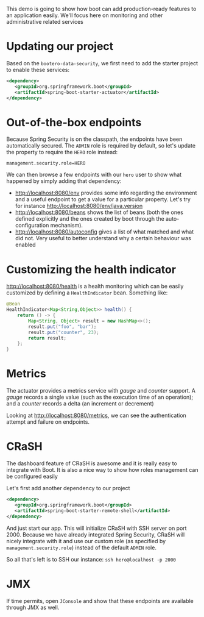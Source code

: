 This demo is going to show how boot can add production-ready features to an
application easily. We'll focus here on monitoring and other administrative
related services

# Updating our project

Based on the `bootero-data-security`, we first need to add the starter project
to enable these services:

```xml
<dependency>
   <groupId>org.springframework.boot</groupId>
   <artifactId>spring-boot-starter-actuator</artifactId>
</dependency>
```

# Out-of-the-box endpoints

Because Spring Security is on the classpath, the endpoints have been automatically
secured. The `ADMIN` role is required by default, so let's update the property
to require the `HERO` role instead:

```
management.security.role=HERO
```

We can then browse a few endpoints with our `hero` user to show what happened by
simply adding that dependency:

* <http://localhost:8080/env> provides some info regarding the environment and
a useful endpoint to get a value for a particular property. Let's try for
instance <http://localhost:8080/env/java.version>
* <http://localhost:8080/beans> shows the list of beans (both the ones defined
explicitly and the ones created by boot through the auto-configuration mechanism).
* <http://localhost:8080/autoconfig> gives a list of what matched and what
did not. Very useful to better understand why a certain behaviour was enabled

# Customizing the health indicator

<http://localhost:8080/health> is a health monitoring which can be easily
customized by defining a `HealthIndicator` bean. Something like:

```java
@Bean
HealthIndicator<Map<String,Object>> health() {
    return () -> {
        Map<String, Object> result = new HashMap<>();
        result.put("foo", "bar");
        result.put("counter", 23);
        return result;
    };
}
```

# Metrics

The actuator provides a metrics service with _gauge_ and _counter_ support. A _gauge_
records a single value (such as the execution time of an operation); and a _counter_
records a delta (an increment or decrement)

Looking at <http://localhost:8080/metrics>, we can see the authentication attempt
and failure on endpoints.

# CRaSH

The dashboard feature of CRaSH is awesome and it is really easy to integrate with
Boot. It is also a nice way to show how roles management can be configured easily

Let's first add another dependency to our project

```xml
<dependency>
   <groupId>org.springframework.boot</groupId>
   <artifactId>spring-boot-starter-remote-shell</artifactId>
</dependency>
```

And just start our app. This will initialize CRaSH with SSH server on port 2000. Because
we have already integrated Spring Security, CRaSH will nicely integrate with it and
use our custom role (as specified by `management.security.role`) instead of the default
`ADMIN` role.

So all that's left is to SSH our instance: `ssh hero@localhost -p 2000`

# JMX

If time permits, open `JConsole` and show that these endpoints are available through
JMX as well.

